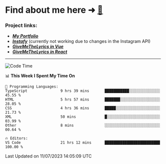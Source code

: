 # Find about me here ➜ [🧑](https://pauabella.dev)

### Project links:
- ***[My Portfolio](https://pauabella.dev)***
- ***[Instafy](https://instafy.me)*** (currently not working due to changes in the Instagram API)
- ***[GiveMeTheLyrics in Vue](https://lyrics.pauabella.dev)***
- ***[GiveMeTheLyrics in React](https://pauabella.dev/GiveMeTheLyrics)***

---
<!--START_SECTION:waka-->
![Code Time](http://img.shields.io/badge/Code%20Time-2%2C308%20hrs%206%20mins-blue)

📊 **This Week I Spent My Time On** 

```text
💬 Programming Languages: 
TypeScript               9 hrs 39 mins       ███████████░░░░░░░░░░░░░░   45.55 % 
HTML                     5 hrs 57 mins       ███████░░░░░░░░░░░░░░░░░░   28.05 % 
CSS                      4 hrs 36 mins       █████░░░░░░░░░░░░░░░░░░░░   21.73 % 
XML                      50 mins             █░░░░░░░░░░░░░░░░░░░░░░░░   03.99 % 
Other                    8 mins              ░░░░░░░░░░░░░░░░░░░░░░░░░   00.64 % 

🔥 Editors: 
VS Code                  21 hrs 12 mins      █████████████████████████   100.00 % 
```


 Last Updated on 11/07/2023 14:05:09 UTC
<!--END_SECTION:waka-->
